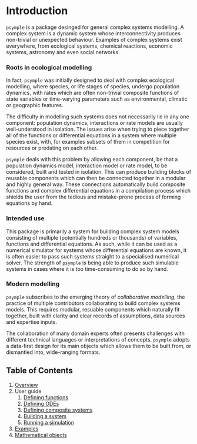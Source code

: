 # Introduction

`psymple` is a package desinged for general complex systems modelling. A complex system is a dynamic system whose interconnectivity produces non-trivial or unexpected behaviour. Examples of complex systems exist everywhere, from ecological systems, chemical reactions, economic systems, astronomy and even social networks.

### Roots in ecological modelling

In fact, `psymple` was initially designed to deal with complex ecological modelling, where species, or life stages of species, undergo population dynamics, with rates which are often non-trivial composite functions of state variables or time-varying parameters such as environmental, climatic or geographic features.

The difficulty in modelling such systems does not necessarily lie in any one component: population dynamics, interactions or rate models are usually well-understood in isolation. The issues arise when trying to piece together all of the functions or differential equations in a system where multiple species exist, with, for examples subsets of them in competition for resources or predating on each other.

`psymple` deals with this problem by allowing each component, be that a population dynamics model, interaction model or rate model, to be considered, built and tested in isolation. This can produce building blocks of reusable components which can then be connected together in a modular and highly general way. These connections automatically build composite functions and complex differential equations in a compilation process which shields the user from the tedious and mistake-prone process of forming equations by hand.

### Intended use

This package is primarily a system for building complex system models consisting of multiple (potentially hundreds or thousands) of variables, functions and differential equations. As such, while it can be used as a numerical simulator for systems whose differential equations are known, it is often easier to pass such systems straight to a specialised numerical solver. The strength of `psymple` is being able to produce such simulable systems in cases where it is too time-consuming to do so by hand.

### Modern modelling

`psymple` subscribes to the emerging theory of _collaborative modelling_, the practice of multiple contributors collaborating to build complex systems models. This requires modular, resuable components which naturally fit together, built with clarity and clear records of assumptions, data sources and expertise inputs. 

The collaboration of many domain experts often presents challenges with different technical languages or interpretations of concepts. `psymple` adopts a data-first design for its main objects which allows them to be built from, or dismantled into, wide-ranging formats.

## Table of Contents

1. [Overview](overview/modelling_systems.md)
2. User guide
    1. [Defining functions](components/functional_ported_objects.md)
    2. [Defining ODEs](components/variable_ported_objects.md)
    3. [Defining composite systems](components/composite_ported_objects.md)
    4. [Building a system](user_guide/system.md)
    5. [Running a simulation](user_guide/simulation.md)
3. [Examples](examples/tutorials.md)
4. [Mathematical objects](mathematics/ported_objects.md)
